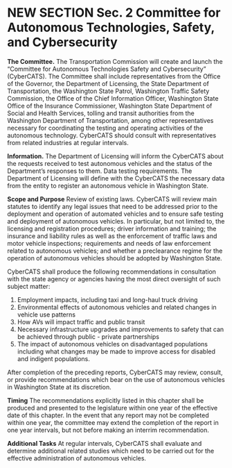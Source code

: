 
# NEW SECTION Sec. 2 Committee for Autonomous Technologies, Safety, and Cybersecurity

**The Committee.** The Transportation Commission will create and launch the “Committee for Autonomous Technologies Safety and Cybersecurity” (CyberCATS). The Committee shall include representatives from the Office of the Governor, the Department of Licensing, the State Department of Transportation, the Washington State Patrol, Washington Traffic Safety Commission, the Office of the Chief Information Officer, Washington State Office of the Insurance Commissioner, Washington State Department of Social and Health Services, tolling and transit authorities from the Washington Department of Transportation, among other representatives necessary for coordinating the testing and operating activities of the autonomous technology. CyberCATS should consult with representatives from related industries at regular intervals. 

**Information.** The Department of Licensing will inform the CyberCATS about the requests received to test autonomous vehicles and the status of the Department’s responses to them.
Data testing requirements. The Department of Licensing will define with the CyberCATS the necessary data from the entity to register an autonomous vehicle in Washington State. 

**Scope and Purpose**
Review of existing laws. CyberCATS will review main statutes to identify any legal issues that need to be addressed prior to the deployment and operation of automated vehicles and to ensure safe testing and deployment of autonomous vehicles. In particular, but not limited to, the licensing and registration procedures; driver information and training; the insurance and liability rules as well as the enforcement of traffic laws and motor vehicle inspections; requirements and needs of law enforcement related to autonomous vehicles; and whether a preclearance regime for the operation of autonomous vehicles should be adopted by Washington State. 

CyberCATS shall produce the following recommendations in consultation with the state agency or agencies having the most direct oversight of such subject matter:

1. Employment impacts, including taxi and long-haul truck driving
2. Environmental effects of autonomous vehicles and related changes in vehicle use patterns
3. How AVs will impact traffic and public transit
4. Necessary infrastructure upgrades and improvements to safety that can be achieved through public - private partnerships
5. The impact of autonomous vehicles on disadvantaged populations including what changes may be made to improve access for disabled and indigent populations. 
 
After completion of the preceding reports, CyberCATS may review, consult, or provide recommendations which bear on the use of autonomous vehicles in Washington State at its discretion.


**Timing**
The recommendations explicitly listed in this chapter shall be produced and presented to the legislature within one year of the effective date of this chapter. In the event that any report may not be completed within one year, the committee may extend the completion of the report in one year intervals, but not before making an interrim recommendation.   

**Additional Tasks**
At regular intervals, CyberCATS shall evaluate and determine additional related studies which need to be carried out for the effective administration of autonomous vehicles. 

